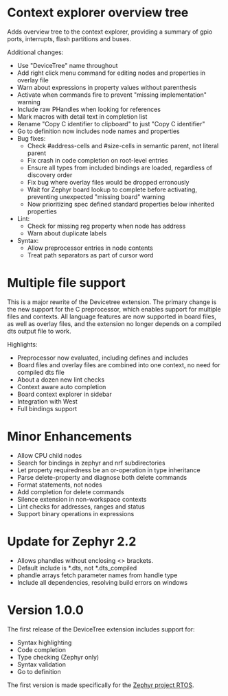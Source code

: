 # Context explorer overview tree

Adds overview tree to the context explorer, providing a summary of gpio ports, interrupts, flash partitions and buses.

Additional changes:
- Use "DeviceTree" name throughout
- Add right click menu command for editing nodes and properties in overlay file
- Warn about expressions in property values without parenthesis
- Activate when commands fire to prevent "missing implementation" warning
- Include raw PHandles when looking for references
- Mark macros with detail text in completion list
- Rename "Copy C identifier to clipboard" to just "Copy C identifier"
- Go to definition now includes node names and properties
- Bug fixes:
  - Check #address-cells and #size-cells in semantic parent, not literal parent
  - Fix crash in code completion on root-level entries
  - Ensure all types from included bindings are loaded, regardless of discovery order
  - Fix bug where overlay files would be dropped erronously
  - Wait for Zephyr board lookup to complete before activating, preventing unexpected "missing board" warning
  - Now prioritizing spec defined standard properties below inherited properties
- Lint:
  - Check for missing reg property when node has address
  - Warn about duplicate labels
- Syntax:
  - Allow preprocessor entries in node contents
  - Treat path separators as part of cursor word

# Multiple file support

This is a major rewrite of the Devicetree extension.
The primary change is the new support for the C preprocessor, which enables support for multiple files and contexts.
All language features are now supported in board files, as well as overlay files, and the extension no longer depends on a compiled dts output file to work.

Highlights:
- Preprocessor now evaluated, including defines and includes
- Board files and overlay files are combined into one context, no need for compiled dts file
- About a dozen new lint checks
- Context aware auto completion
- Board context explorer in sidebar
- Integration with West
- Full bindings support

# Minor Enhancements

- Allow CPU child nodes
- Search for bindings in zephyr and nrf subdirectories
- Let property requiredness be an or-operation in type inheritance
- Parse delete-property and diagnose both delete commands
- Format statements, not nodes
- Add completion for delete commands
- Silence extension in non-workspace contexts
- Lint checks for addresses, ranges and status
- Support binary operations in expressions

# Update for Zephyr 2.2

- Allows phandles without enclosing <> brackets.
- Default include is *.dts, not *.dts_compiled
- phandle arrays fetch parameter names from handle type
- Include all dependencies, resolving build errors on windows

# Version 1.0.0

The first release of the DeviceTree extension includes support for:
- Syntax highlighting
- Code completion
- Type checking (Zephyr only)
- Syntax validation
- Go to definition

The first version is made specifically for the [Zephyr project RTOS](https://www.zephyrproject.org/).